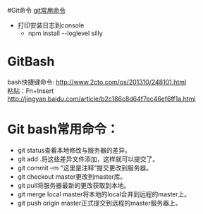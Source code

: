#Git命令
[git常用命令](http://blog.csdn.net/dengsilinming/article/details/8000622)
* 打印安装日志到console
  - npm install --loglevel silly
# GitBash
bash快捷键命令: http://www.2cto.com/os/201310/248101.html  
粘贴：Fn+Insert   http://jingyan.baidu.com/article/b2c186c8d64f7ec46ef6ff1a.html   

# Git bash常用命令：  
* git status查看本地修改与服务器的差异。 
* git add .将这些差异文件添加，这样就可以提交了。  
* git commit –m “这里是注释”提交更改到服务器。  
* git checkout master更改到master库。  
* git pull将服务器最新的更改获取到本地。  
* git merge local master将本地的local合并到远程的master上。  
* git push origin master正式提交到远程的master服务器上。  
